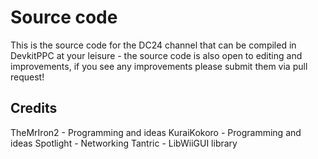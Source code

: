 # Source code

This is the source code for the DC24 channel that can be compiled in DevkitPPC at your leisure - the source code is also open to editing and improvements, if you see any improvements please submit them via pull request!


## Credits

TheMrIron2 - Programming and ideas
KuraiKokoro - Programming and ideas
Spotlight - Networking
Tantric - LibWiiGUI library
